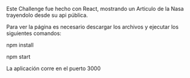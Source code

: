 ﻿Este Challenge fue hecho con React, mostrando un Articulo de la Nasa trayendolo desde su api pública.

Para ver la página es necesario descargar los archivos y ejecutar los siguientes comandos:

npm install

npm start

La aplicación corre en el puerto 3000

